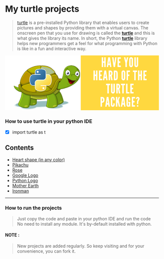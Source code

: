 # My turtle projects
> [turtle](https://docs.python.org/3/library/turtle.html) is a pre-installed Python library that enables users to create pictures and shapes by providing them with a virtual canvas.  The onscreen pen that you use for drawing is called the [__turtle__](https://docs.python.org/3/library/turtle.html) and this is what gives the library its name.  In short, the Python [**turtle**](https://docs.python.org/3/library/turtle.html) library helps new programmers get a feel for what programming with Python is like in a fun and interactive way.

![Turtle-python module](/images/python-turtle-logo.png)

### How to use turtle in your python IDE

- [x] import turtle as t 

## Contents

- [Heart shape (in any color)](https://github.com/nitin30kumar/turtle-projects/blob/main/heart/heart_in_any_color.py)
- [Pikachu](https://github.com/nitin30kumar/turtle-projects/blob/main/pikachu/pikachu-using-turtle.py)
- [Rose](https://github.com/nitin30kumar/turtle-projects/blob/main/rose/rose-using-turtle.py)
- [Google Logo](https://github.com/nitin30kumar/turtle-projects/blob/main/Google%20logo/googlelogo.py)
- [Python Logo](https://github.com/nitin30kumar/turtle-projects/blob/main/Python%20Logo/pythonlogo.py)
- [Mother Earth](https://github.com/nitin30kumar/turtle-projects/blob/main/Mother%20Earth/earth.py)
- [Ironman](https://github.com/nitin30kumar/turtle-projects/blob/main/Ironman%20Head/ironman.py)


* * *

### How to run the projects
> Just copy the code and paste in your python IDE and run the code  
> No need to install any module. It's by-default installed with python.

#### NOTE :
> New projects are added regularly. So keep visiting and for your convenience, you can fork it.

